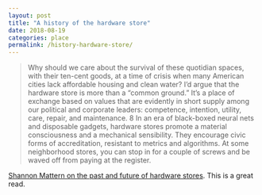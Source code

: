 ```yaml
---
layout: post
title: "A history of the hardware store"
date: 2018-08-19
categories: place
permalink: /history-hardware-store/
---
```


> Why should we care about the survival of these quotidian spaces, with their ten-cent goods, at a time of crisis when many American cities lack affordable housing and clean water? I’d argue that the hardware store is more than a “common ground.” It’s a place of exchange based on values that are evidently in short supply among our political and corporate leaders: competence, intention, utility, care, repair, and maintenance. 8 In an era of black-boxed neural nets and disposable gadgets, hardware stores promote a material consciousness and a mechanical sensibility. They encourage civic forms of accreditation, resistant to metrics and algorithms. At some neighborhood stores, you can stop in for a couple of screws and be waved off from paying at the register.

[Shannon Mattern on the past and future of hardware stores](https://placesjournal.org/article/community-plumbing-a-history-of-the-hardware-store/). This is a great read.
